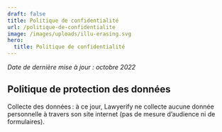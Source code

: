 ```yaml
---
draft: false
title: Politique de confidentialité
url: /politique-de-confidentialite
image: /images/uploads/illu-erasing.svg
hero:
  title: Politique de confidentialité
---
```

*Date de dernière mise à jour : octobre 2022*

## Politique de protection des données
Collecte des données : à ce jour, Lawyerify ne collecte aucune donnée personnelle à travers son site internet (pas de mesure d’audience ni de formulaires).


